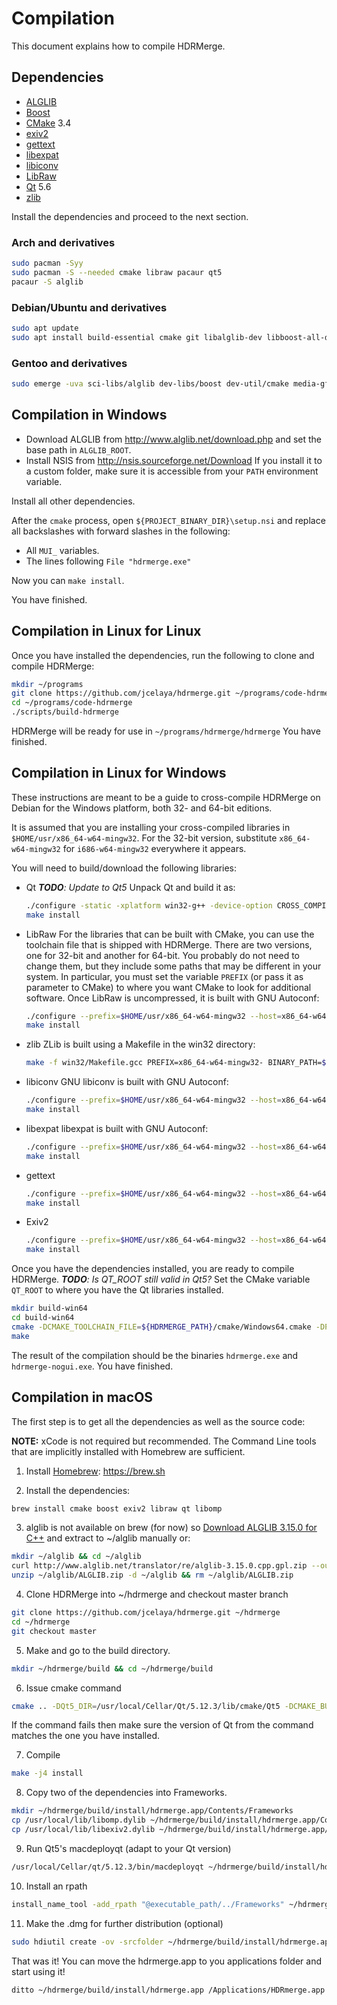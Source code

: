 # Compilation
This document explains how to compile HDRMerge.

## Dependencies
- [ALGLIB](http://www.alglib.net/)
- [Boost](http://www.boost.org/)
- [CMake](https://cmake.org/) 3.4
- [exiv2](http://www.exiv2.org/)
- [gettext](http://www.gnu.org/software/gettext/)
- [libexpat](http://expat.sourceforge.net/)
- [libiconv](https://www.gnu.org/software/libiconv/)
- [LibRaw](http://www.libraw.org/)
- [Qt](https://www.qt.io/) 5.6
- [zlib](http://www.zlib.net/)

Install the dependencies and proceed to the next section.

### Arch and derivatives
```bash
sudo pacman -Syy
sudo pacman -S --needed cmake libraw pacaur qt5
pacaur -S alglib
```

### Debian/Ubuntu and derivatives
```bash
sudo apt update
sudo apt install build-essential cmake git libalglib-dev libboost-all-dev libexiv2-dev libexpat-dev libraw-dev qt5-default zlib1g-dev
```

### Gentoo and derivatives
```bash
sudo emerge -uva sci-libs/alglib dev-libs/boost dev-util/cmake media-gfx/exiv2 dev-vcs/git media-libs/libraw sys-devel/gettext dev-libs/expat virtual/libiconv dev-qt/qtcore:5 sys-libs/zlib
```

## Compilation in Windows
- Download ALGLIB from http://www.alglib.net/download.php and set the base path in `ALGLIB_ROOT`.
- Install NSIS from http://nsis.sourceforge.net/Download
  If you install it to a custom folder, make sure it is accessible from your `PATH` environment variable.

Install all other dependencies.

After the `cmake` process, open `${PROJECT_BINARY_DIR}\setup.nsi` and replace all backslashes with forward slashes in the following:
- All `MUI_` variables.
- The lines following `File "hdrmerge.exe"`

Now you can `make install`.

You have finished.

## Compilation in Linux for Linux
Once you have installed the dependencies, run the following to clone and compile HDRMerge:
```bash
mkdir ~/programs
git clone https://github.com/jcelaya/hdrmerge.git ~/programs/code-hdrmerge
cd ~/programs/code-hdrmerge
./scripts/build-hdrmerge
```

HDRMerge will be ready for use in `~/programs/hdrmerge/hdrmerge`
You have finished.

## Compilation in Linux for Windows
These instructions are meant to be a guide to cross-compile HDRMerge on Debian for the Windows platform, both 32- and 64-bit editions.

It is assumed that you are installing your cross-compiled libraries in `$HOME/usr/x86_64-w64-mingw32`.
For the 32-bit version, substitute `x86_64-w64-mingw32` for `i686-w64-mingw32` everywhere it appears.

You will need to build/download the following libraries:
- Qt
_**TODO**: Update to Qt5_
Unpack Qt and build it as:
  ```bash
  ./configure -static -xplatform win32-g++ -device-option CROSS_COMPILE=x86_64-w64-mingw32- -prefix $HOME/usr/x86_64-w64-mingw32/Qt-4.8.6-static -opensource -qt-sql-sqlite -no-qt3support -no-xmlpatterns -no-multimedia -no-phonon -no-webkit -no-javascript-jit -no-script -no-scripttools -no-declarative -qt-zlib -qt-libtiff -qt-libpng -qt-libmng -qt-libjpeg -no-openssl -no-nis -no-cups -no-dbus -qt-freetype -make libs -nomake tools -nomake examples -nomake tests -qtlibinfix 4
  make install
  ```
- LibRaw
For the libraries that can be built with CMake, you can use the toolchain file that is shipped with HDRMerge. There are two versions, one for 32-bit and another for 64-bit. You probably do not need to change them, but they include some paths that may be different in your system. In particular, you must set the variable `PREFIX` (or pass it as parameter to CMake) to where you want CMake to look for additional software.
Once LibRaw is uncompressed, it is built with GNU Autoconf:
  ```bash
  ./configure --prefix=$HOME/usr/x86_64-w64-mingw32 --host=x86_64-w64-mingw32 --disable-shared --enable-openmp --disable-jpeg --disable-jasper --disable-lcms --disable-examples
  make install
  ```
- zlib
ZLib is built using a Makefile in the win32 directory:
  ```bash
  make -f win32/Makefile.gcc PREFIX=x86_64-w64-mingw32- BINARY_PATH=$HOME/usr/x86_64-w64-mingw32/bin INCLUDE_PATH=$HOME/usr/x86_64-w64-mingw32/include LIBRARY_PATH=$HOME/usr/x86_64-w64-mingw32/lib install
  ```
- libiconv
GNU libiconv is built with GNU Autoconf:
  ```bash
  ./configure --prefix=$HOME/usr/x86_64-w64-mingw32 --host=x86_64-w64-mingw32 --disable-shared
  make install
  ```
- libexpat
libexpat is built with GNU Autoconf:
  ```bash
  ./configure --prefix=$HOME/usr/x86_64-w64-mingw32 --host=x86_64-w64-mingw32 --disable-shared
  make install
  ```
- gettext
  ```bash
  ./configure --prefix=$HOME/usr/x86_64-w64-mingw32 --host=x86_64-w64-mingw32 --disable-shared
  make install
  ```
- Exiv2
  ```bash
  ./configure --prefix=$HOME/usr/x86_64-w64-mingw32 --host=x86_64-w64-mingw32 --disable-shared --with-zlib=$HOME/usr/x86_64-w64-mingw32
  make install
  ```

Once you have the dependencies installed, you are ready to compile HDRMerge.
_**TODO**: Is QT_ROOT still valid in Qt5?_
Set the CMake variable `QT_ROOT` to where you have the Qt libraries installed.

```bash
mkdir build-win64
cd build-win64
cmake -DCMAKE_TOOLCHAIN_FILE=${HDRMERGE_PATH}/cmake/Windows64.cmake -DPREFIX=$HOME/usr/x86_64-w64-mingw32 -DQT_ROOT=$HOME/usr/x86_64-w64-mingw32/Qt-4.8.6-static ${HDRMERGE_PATH}
make
```

The result of the compilation should be the binaries `hdrmerge.exe` and `hdrmerge-nogui.exe`.
You have finished.

## Compilation in macOS
The first step is to get all the dependencies as well as the source code:

**NOTE:** xCode is not required but recommended. The Command Line tools that are implicitly installed with Homebrew are sufficient.


1. Install [Homebrew](https://brew.sh):
https://brew.sh

2. Install the dependencies:
``` bash
brew install cmake boost exiv2 libraw qt libomp
```
3. alglib is not available on brew (for now) so [Download ALGLIB 3.15.0 for C++](http://www.alglib.net/download.php) and extract to ~/alglib manually or:
``` bash
mkdir ~/alglib && cd ~/alglib
curl http://www.alglib.net/translator/re/alglib-3.15.0.cpp.gpl.zip --output ~/alglib/ALGLIB.zip
unzip ~/alglib/ALGLIB.zip -d ~/alglib && rm ~/alglib/ALGLIB.zip
```

4. Clone HDRMerge into ~/hdrmerge and checkout master branch
``` bash
git clone https://github.com/jcelaya/hdrmerge.git ~/hdrmerge
cd ~/hdrmerge
git checkout master
```
5. Make and go to the build directory.
``` bash
mkdir ~/hdrmerge/build && cd ~/hdrmerge/build
```
6. Issue cmake command
``` bash
cmake .. -DQt5_DIR=/usr/local/Cellar/Qt/5.12.3/lib/cmake/Qt5 -DCMAKE_BUILD_TYPE=Release -DOpenMP_C_FLAGS=-fopenmp=libomp -DOpenMP_CXX_FLAGS=-fopenmp=libomp -DOpenMP_C_LIB_NAMES="libomp" -DOpenMP_CXX_LIB_NAMES="libomp" -DOpenMP_libomp_LIBRARY="/usr/local/lib/libomp.dylib" -DOpenMP_CXX_FLAGS="-Xpreprocessor -fopenmp /usr/local/lib/libomp.dylib -I/usr/local/include" -DOpenMP_CXX_LIB_NAMES="libomp" -DOpenMP_C_FLAGS="-Xpreprocessor -fopenmp /usr/local/lib/libomp.dylib -I/usr/local/include" -DCMAKE_VERBOSE_MAKEFILE:BOOL=ON  -DALGLIB_ROOT=$HOME/alglib/cpp -DALGLIB_INCLUDES=$HOME/alglib/cpp/src -DALGLIB_LIBRARIES=$HOME/alglib/cpp/src -DCMAKE_INSTALL_BINDIR=$HOME/hdrmerge/build/install
```
If the command fails then make sure the version of Qt from the command matches the one you have installed.

7. Compile
``` bash
make -j4 install
```

8. Copy two of the dependencies into Frameworks.
``` bash
mkdir ~/hdrmerge/build/install/hdrmerge.app/Contents/Frameworks
cp /usr/local/lib/libomp.dylib ~/hdrmerge/build/install/hdrmerge.app/Contents/Frameworks/.
cp /usr/local/lib/libexiv2.dylib ~/hdrmerge/build/install/hdrmerge.app/Contents/Frameworks/.
```

9. Run Qt5's macdeployqt (adapt to your Qt version)
``` bash
/usr/local/Cellar/qt/5.12.3/bin/macdeployqt ~/hdrmerge/build/install/hdrmerge.app -no-strip -verbose=1
```

10. Install an rpath
``` bash
install_name_tool -add_rpath "@executable_path/../Frameworks" ~/hdrmerge/build/install/hdrmerge.app/Contents/MacOS/hdrmerge
```

11. Make the .dmg for further distribution (optional)
``` bash
sudo hdiutil create -ov -srcfolder ~/hdrmerge/build/install/hdrmerge.app ~/hdrmerge/build/install/HDRMerge.dmg
```

That was it! You can move the hdrmerge.app to you applications folder and start using it!
``` bash
ditto ~/hdrmerge/build/install/hdrmerge.app /Applications/HDRmerge.app
```
